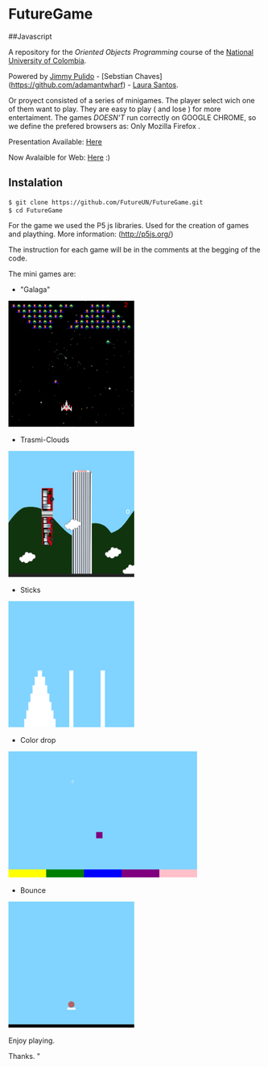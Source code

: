 
# FutureGame
##Javascript

A repository for the *Oriented Objects Programming* course of the [National University of Colombia](http://www.unal.edu.co/).

Powered by [Jimmy Pulido](https://github.com/jiapulidoar) - [Sebstian Chaves] (https://github.com/adamantwharf) - [Laura Santos](https://github.com/lsfinite). 

Or proyect consisted of a series of minigames. The player select wich one of them want to play. 
They are easy to play ( and lose ) for more entertaiment. 
The games _DOESN'T_ run correctly on  GOOGLE CHROME, so we define the prefered browsers as: Only Mozilla Firefox .

Presentation Available: [Here](http://futureun.github.io/PresentationFutureGame/)

Now Avalaible for Web: [Here](http://futureun.github.io/FutureGame/) :)


## Instalation 

    
    $ git clone https://github.com/FutureUN/FutureGame.git
    $ cd FutureGame
    

For the game we used the P5 js libraries. Used for the creation of games and plaything. 
More information: (http://p5js.org/)

The instruction for each game will be in the comments at the begging of the code.

The mini games are:

 
- "Galaga"

 <img src="Img/Galaga.png" alt="Galaga" with="250" height="250"></img>

- Trasmi-Clouds
 
 <img src="Img/Cloud.png" alt="Cloud" with="250" height="250"></img>

- Sticks

 <img src="Img/stick.png" alt="Sticks" with="250" height="250"></img>

- Color drop

<img src="Img/colors.png" alt="Colors" with="250" height="250"></img>
 
- Bounce 

<img src="Img/bounce.png" alt="Bounce" with="250" height="250"></img>

Enjoy playing. 


Thanks. "

